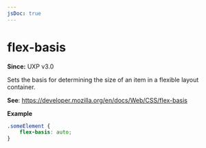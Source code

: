 ```yaml
---
jsDoc: true
---
```

# flex-basis

**Since:** UXP v3.0

Sets the basis for determining the size of an item in a flexible layout container.

**See**: https://developer.mozilla.org/en/docs/Web/CSS/flex-basis

**Example**

```css
.someElement {
    flex-basis: auto;
}
```